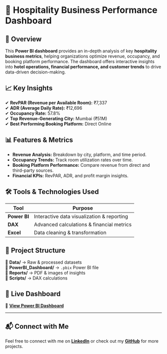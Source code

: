 # 🏨 Hospitality Business Performance Dashboard  

## 📌 Overview  
This **Power BI dashboard** provides an in-depth analysis of key **hospitality business metrics**, helping organizations optimize revenue, occupancy, and booking platform performance. The dashboard offers interactive insights into **hotel operations, financial performance, and customer trends** to drive data-driven decision-making.  

## 📈 Key Insights  
✔ **RevPAR (Revenue per Available Room):** ₹7,337  
✔ **ADR (Average Daily Rate):** ₹12,696  
✔ **Occupancy Rate:** 57.8%  
✔ **Top Revenue-Generating City:** Mumbai (₹51M)  
✔ **Best Performing Booking Platform:** Direct Online  

## 📊 Features & Metrics  
- **Revenue Analysis:** Breakdown by city, platform, and time period.  
- **Occupancy Trends:** Track room utilization rates over time.  
- **Booking Platform Performance:** Compare revenue from direct and third-party sources.  
- **Financial KPIs:** RevPAR, ADR, and profit margin insights.  

## 🛠️ Tools & Technologies Used  
| Tool             | Purpose                                    |
|-----------------|--------------------------------------------|
| **Power BI**    | Interactive data visualization & reporting |
| **DAX**         | Advanced calculations & financial metrics  |
| **Excel**       | Data cleaning & transformation             |

## 📂 Project Structure  
📂 **Data/** → Raw & processed datasets  
📂 **PowerBI_Dashboard/** → `.pbix` Power BI file  
📂 **Reports/** → PDF & images of insights  
📂 **Scripts/** → DAX calculations  

## 🚀 Live Dashboard  
🔗 [**View Power BI Dashboard**](https://app.powerbi.com/view?r=eyJrIjoiYzdhOGRhOWUtYzc0My00NDFhLWI4OTQtNWI3OThjZWVhOGE5IiwidCI6ImM2ZTU0OWIzLTVmNDUtNDAzMi1hYWU5LWQ0MjQ0ZGM1YjJjNCJ9)  

---  

## 📬 Connect with Me
Feel free to connect with me on **[LinkedIn](https://www.linkedin.com/in/ekanshisaxena/)** or check out my **[GitHub](https://github.com/its-ekanshi/)** for more projects.
